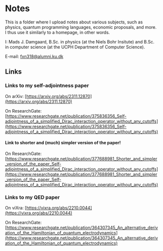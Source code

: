 # Notes

This is a folder where I upload notes about various subjects, such as physics, quantum programming languages, economic proposals, and more. I thus use it similarly to a homepage, in other words. 

I: Mads J. Damgaard, B.Sc. in physics (at the Niels Bohr Insitute) and B.Sc. in computer science (at the UCPH Department of Computer Science).

E-mail: fxn318@alumni.ku.dk

## Links



### Links to my self-adjointness paper

On arXiv: [https://arxiv.org/abs/2311.12870](https://arxiv.org/abs/2311.12870)

On ResearchGate: [https://www.researchgate.net/publication/375836356_Self-adjointness_of_a_simplified_Dirac_interaction_operator_without_any_cutoffs](https://www.researchgate.net/publication/375836356_Self-adjointness_of_a_simplified_Dirac_interaction_operator_without_any_cutoffs)

#### Link to shorter and (much) simpler version of the paper!

On ResearchGate: [https://www.researchgate.net/publication/377688981_Shorter_and_simpler_version_of_the_paper_Self-adjointness_of_a_simplified_Dirac_interaction_operator_without_any_cutoffs](https://www.researchgate.net/publication/377688981_Shorter_and_simpler_version_of_the_paper_Self-adjointness_of_a_simplified_Dirac_interaction_operator_without_any_cutoffs)


### Links to my QED paper

On viXra: [https://vixra.org/abs/2210.0044](https://vixra.org/abs/2210.0044)

On ResearchGate: [https://www.researchgate.net/publication/364307345_An_alternative_derivation_of_the_Hamiltonian_of_quantum_electrodynamics](https://www.researchgate.net/publication/364307345_An_alternative_derivation_of_the_Hamiltonian_of_quantum_electrodynamics)
